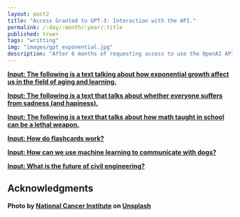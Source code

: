 ```yaml
---
layout: post2
title: "Access Granted to GPT-3: Interaction with the API."
permalink: /:day/:month/:year/:title
published: true+
tags: "writting"
img: "images/gpt_exponential.jpg"
description: "After 6 months of requesting access to use the OpenAI API of the most robust natural language processing model to date called GPT-3, they gave me my keys. Here I am going to share some interactions that I had with the model that made me a little nervous."
---
```

<style>
    img {
    width: 100%;
    height: auto;
    }

    #hide_post1, #hide_post2, #hide_post3, #hide_post4, #hide_post5, #hide_post6 {
        display: none;
        
    }

    .title {
      font-size: 16px;
      font-weight: 600;
      color: black;
      text-decoration: none;
    }

    .title:hover {
      text-decoration: underline;
    }


</style>

<script>
    
function myFunction(post) {
  var x = document.getElementById(post);
  if (x.style.display === "none") {
    x.style.display = "block";
  } else {
    x.style.display = "none";
  }
}
</script>



<a id="title" href="#" onClick="myFunction('hide_post1')"><b>Input: The following is a text talking about how exponential growth affect us in the field of aging and learning.</b></a>
<div id="hide_post1">
Organisms grow by increasing the mass of cells (or the number of cells) in their bodies. This is achieved by providing the cells with nutrients and oxygen and removing waste products. Organisms have developed several mechanisms to ensure that growth is balanced by the death of particular cells. If the process is not balanced, the organism grows exponentially: a doubling of the mass of cells occurs every fixed time interval.
In the following, we will explore exponential growth in two related contexts: one applying to mortal beings and another to immortal beings.<br><br>

Aging is a form of exponential growth. The main reason it grows exponentially is that it is a process whereby cells are removed from the organism. If cells are not removed, they continue to divide and grow, leading to an organism of ever increasing size. In fact, in the absence of cell death, all organisms would grow to an enormous size.<br><br>

The process of aging can be viewed as a cell-removal process. In the absence of cell removal, cells continue to grow and grow. Therefore, cell removal must be the key mechanism that prevents immortality. This implies that aging is an essential part of life. As such, it cannot be eliminated, and aging must be understood in the context of the benefits it provides.<br><br>

Unlimited growth of cells is not the only problem to be solved in the context of life. A related problem is how to keep the size of the organism small to make it easy for the cells to move around. As an organism grows larger, the distance that cells must travel to reach nutrients or oxygen increases. This implies that there must be a mechanism to keep the size of the organism small.<br><br>

The answer to this problem was discovered over a decade ago. The theory of evolution by natural selection led to the elaboration of an underlying principle that explains the development of all complex and efficient biological systems. The principle states that biological structures and processes are created to be as economical as possible. The principle explains why growth should be limited.<br><br>

The mechanism that limits growth is as follows. Due to the limited availability of nutrients and oxygen, an organism must compete to obtain them. This competition leads to a struggle for survival. As a result, organisms have developed a mechanism that limits the amount of cells in a particular region of the body. This mechanism is called apoptosis, or programmed cell death.<br><br>

Programmed cell death results in a specific set of cells dying in a particular region of the body. As a result, the number of cells in a region does not increase indefinitely. The result is that the size of the organism is kept small.<br><br>

Programmed cell death also explains the observation that the number of cells in an organism is balanced by the number of cells dying. This balance explains why organisms are of a particular size.<br><br>

Programmed cell death also plays an important role in evolution. It provides a way of eliminating cells that are less efficient. As a result, the organisms that are better adapted to their environment are more likely to survive. Programmed cell death is therefore the mechanism that leads to biological evolution.<br><br>

Programmed cell death has an important implication: if a particular type of cell is not needed by the body, it will be removed. If the cells in a particular region are not needed, they will be eliminated. The result is that the number of cells in the body is determined by the number needed by the body.<br><br>

Programmed cell death also has an important implication in the context of aging. The implication is that aging is a process of eliminating cells that are not needed. The result is that the body is rid of cells that are not required for survival. This in turn leads to a reduction in the amount of cells in the body.<br><br>

The implication of aging being a process of eliminating cells that are not required can be used to explain some of the observations related to aging. For example, it can explain why some organs are more affected by aging than others. This is because those organs have a larger number of cells that are not required by the body.<br>
</div>

<a id="title" href="#" onClick="myFunction('hide_post2')"><b>Input: The following is a text that talks about whether everyone suffers from sadness (and hapiness).</b></a>
<div id="hide_post2">
<b>What is happiness?</b>
The exact meaning of happiness is still not clear. In general, it may be understood as the state of a person who has power, prosperity, honor, and is not suffering from any sickness.<br>

<b>Type of sadness</b>
There are two types of sadness. One is the sadness that we feel as a result of a loss. The other is the sadness that we feel when we are not satisfied with, or do not have something that we want.<br>

<b>What do we feel when we are sad?</b>
We feel very depressed and have a feeling that everything around us has gone wrong. We feel tears of sadness in our eyes, and our heart beats very fast. We have an impulse to cry, but we hold it in. We feel like we are in pain, and we want to run away from the situation.<br>

<b>What should we do when we are sad?</b>
After realizing that you are sad, you should be honest to yourself and realize the reason why you are sad. Once you understand the reason why you are sad, you can think about the solution to get out of this situation.<br>

<b>What do we feel when we are happy?</b>
When we are happy, we feel very comfortable and experience a pleasant feeling of joy. We feel like everything around us has gone right. We feel like our lives are flowing smoothly. We feel that our hearts are beating slowly. We feel that we are full of energy and have a cheerful mood.<br>

<b>What should we do when we are happy?</b>
After realizing that we are happy, we should try to maintain this feeling and not let it go. We should do things that make us happy and think about the things that we have that make us happy.<br>

<b>How do we distinguish between happiness and sadness?</b>
Sometimes, we may feel both happy and sad at the same time. To distinguish between happiness and sadness, we should see whether or not we have the energy to do things. If we feel like we have the energy to do things, then we may be happy. If we do not have the energy to do anything, then we may be sad.<br>

<b>What are the differences between happiness and sadness?</b>
Happiness and sadness are two feelings that everyone will experience, whether they want to or not. They are both feelings that we will experience in life. Happiness and sadness are both important and both should be enjoyed.<br>

<b>People who are happy</b>
People who are happy are people who do not have any worries. 

They are people who have the courage to face the world and have the ability to solve the problems in life.

They are people who are courageous and are able to overcome their fears. They are people who have a goal in life and are able to work hard and achieve it.

They are people who are able to enjoy and appreciate the things around them. They are people who are able to work hard and enjoy the fruits of their labor.

They are people who are able to enjoy the company of their family and friends. They are people who are able to be contented with what they have.

They are people who are able to help others achieve their goals. They are people who are able to be generous.

They are people who are able to be positive and help others be positive. They are people who are able to overcome their weaknesses and become strong. <br>

<b>People who are sad</b>
People who are sad are people who feel that they do not have enough power to do the things that they want to do. 

They are people who feel that they are not able to do anything. 

They are people who feel that life is unfair and that they have been wronged.

They are people who feel that they have been left behind by others and are struggling. 

They are people who feel that they have been wronged by others.

They are people who feel that they have to live alone and feel that they are being abandoned by others. They are people who feel that they have been bullied by others and feel that they are being controlled by others.

</div>

<a id="title" href="#" onClick="myFunction('hide_post3')"><b>Input: The following is a text that talks about how math taught in school can be a lethal weapon.</b></a>
<div id="hide_post3">
A small child is very happy to see a shiny new calculator. The child is shown the buttons on the calculator. The child is told that the calculator does not have a brain and can only do math. The child is told that the purpose of math is to make money. <br><br>

The child is taught about the most basic math skills. The child is also taught that math is a precise science where any mistake is punished with a slap.<br><br>

The child is told that the purpose of learning math is to make money. The child is told that the purpose of math is to beat everyone else in competitions. The child is told that the purpose of math is to become a doctor so that the child can beat other doctors to get the money. The child is told that the purpose of math is to become a lawyer so that the child can beat other lawyers to get the money.<br><br>

The child is told that the purpose of math is to become a soldier so that the child can beat other soldiers to get the money. The child is told that the purpose of math is to become an engineer so that the child can beat other engineers to get the money. The child is told that the purpose of math is to become a banker so that the child can beat other bankers to get the money.<br><br>

The child is taught to beat everyone else in the competitions. The child is taught to beat everyone else in the exams. The child is taught to beat everyone else in the math tests. The child is taught to beat everyone else in the math competitions.<br><br>

The child is taught to beat everyone else in the math wars. The child is taught to beat everyone else in the math competitions. The child is taught to beat everyone else in the math races. The child is taught to beat everyone else in the math fights.<br>
</div>

<a id="title" href="#" onClick="myFunction('hide_post4')"><b>Input: How do flashcards work?</b></a>
<div id="hide_post4">
Flashcards are a great way to quickly learn information and improve memory. They are ideal for students who want to learn new vocabulary, review important concepts, or prepare for upcoming exams. Flashcards can also be used to learn anything you want; you can create flashcards for anything from recipes to important dates.<br><br>

<b>How do you use flashcards?</b>

To create flashcards, simply type the words or phrases you want to learn into the flashcard maker, choose the language you want to study, and hit the “Create Flashcards” button. You can then study the flashcards by flipping the cards or testing yourself on the words or phrases.<br><br>

<b>Why are flashcards useful?</b>

Flashcards are very useful for studying. If you are preparing for a test, you can use the flashcards to study the definitions of key vocabulary words and phrases. If you are trying to learn a language, you can use the flashcards to study the words and phrases you want to learn. Whatever you want to study, flashcards can help you learn it.<br><br>

Sites like Flashcards can be very useful, and they can be used in a number of different ways. In addition to studying for a test, for example, they can be used to learn a new language or to learn new recipes. They can also be used to learn important information. No matter what you want to learn, flashcards can help you do it.<br>
</div>

<a id="title" href="#" onClick="myFunction('hide_post5')"><b>Input: How can we use machine learning to communicate with dogs?</b></a>
<div id="hide_post5">
This idea came up one day when I was playing with my dog, and I wondered if I could use computer vision to find the shapes and patterns in dog barks. If I could do that, then I could create a machine learning model that recognized different barks, and I could even create a text-to-bark model that could translate human natural language into dog barks!<br><br>

I really wanted to figure this out and I knew Google had a lot of the tools I needed already built, so I started trying to put this together. I didn't have any background in machine learning or computer vision, but I knew that if I could just play around with the tools in the cloud, I'd be able to learn the basics and figure out how to use them to solve my problem.<br><br>

<b>How did you approach building the prototype?</b><br><br>

I started by looking at the types of data I would need to build this concept. I knew I'd need audio and video data of dogs barking, so I started by looking for some data I could use. I found a lot of great data that had been collected by the BBC and I used this to train my models. I happened to have a video camera with me, so I picked up a dog at the bar next door and went into the alley behind my building.<br><br>

I recorded the dog barking and then I quickly uploaded it to Cloud Storage, so I could train my model using the Cloud Machine Learning Engine. I trained my model using audio data, and I also used some video data to train a video classifier. The next day I trained another model using some more video data and I used this to test my model.

<b>My first prototype for translating dog barks to human language</b><br><br>

Once I had trained my models, it was time to test them out. I showed my dog the camera and I told her to bark. She looked at me and barked, and I asked her to say different words. I then uploaded the video to the Cloud Video Transformation Service and I quickly got back a transcription of it. I could see that my model worked pretty well!<br><br>

I trained a model using audio data, and I also used some video data to train a video classifier. The next day I trained another model using some more video data and I used this to test my model.<br><br>

Once I was happy with the model, I wanted to try to create a model that could translate a human language into dog barks. I really wanted to test this out, but I knew that some of the words in human language might be hard for a dog to bark. I wanted to see how far I could take this. I showed my dog some pictures of common objects and I taught her to bark the name of the object. I wanted to make her bark the word for the object, but it was a lot harder than I thought it would be. I thought it would be really funny if I could get her to bark the name of the object.<br><br>

After a lot of hard work, I got my dog to bark the word "dolphin" and it was amazing. I took a video and I uploaded it to Cloud Speech-to-Text, so I could translate it into text. I was thrilled with the results, but I was also really surprised to see that my dog recognized the word dolphin!<br>
</div>

<a id="title" href="#" onClick="myFunction('hide_post6')"><b>Input: What is the future of civil engineering?</b></a>
<div id="hide_post6">
Engineers have a crucial role to play in the future of civil engineering. The job market is expected to increase. There is a growing focus in the world on developing infrastructure. This will require civil engineers to design and build new structures. The world is also facing challenges of climate change and the problem of pollution. Civil engineers will be needed to build new infrastructure systems and facilities that are environmentally friendly.<br><br>

There are many opportunities for civil engineers. Employment opportunities are expected to increase in both the private and public sectors. Engineers who have the right training and skills will have the best opportunities.<br><br>

<b>What are the different types of civil engineering jobs?<b><br><br>

Civil engineers can get employment in a number of different sectors. They can work in the construction industry, in the public sector or in private companies. They can even work in their own business as self-employed engineers.<br><br>

The different sectors have different types of roles. For example, in the construction industry, engineers will work on building new structures. They will design and build roads, bridges and power stations. They will also design new structures based on the latest computer modelling. Civil engineers who work in the public sector will work on projects that benefit the wider community. Examples include building sewage systems, water supply networks and flood defences. They will be responsible for the safety of the structures they build. Civil engineers who work in the private sector will design and build structures that will be used by large companies. They will also work on projects that are paid for by private companies.<br><br>

In all of these sectors, there are different specialisms that civil engineers can get employed in. These include:<br><br>

<b>Structural engineer</b>: engineers who deal with the design and building of structures. They will design buildings, bridges, roads and power stations. They will also design steel structures like bridges.<br>

<b>Hydraulic engineer</b>: engineers who deal with the design and building of water and sewerage networks. They will design and build storm water, waste water and drinking water networks. They will also design dams, reservoirs and flood control systems.<br>

<b>Transport engineer</b>: engineers who deal with the design and building of roads, rail networks, airports and harbours. They will design and build roads, pavements, tunnels and bridges. They will also design and build traffic management systems and public transport networks.<br>

<b>Geotechnical engineer</b>: engineers who deal with the design and building of structures that are built on the ground. They will design structures that are built on soft or unstable ground like foundations for buildings, bridges and tunnels. They will also design retaining walls and dams.<br>

<b>Environmental engineer</b>: engineers who deal with the design and building of structures that are not in the ground. They will design and build treatment systems for sewerage and water supplies. They will also design and build air pollution control systems.<br>

<b>Geological engineer</b>: engineers who deal with the design and building of structures that are built in the ground. They will design and build underground structures such as mines. They will also design and build structures that are built on soft or unstable ground.<br><br>

As well as the different sectors and specialisms, there are also different kinds of civil engineer careers that you can work in.<br><br>

<b>Consulting engineer</b>: engineers who work on projects that are paid for by private companies. They will work in the office and will work with the client to design and build structures. They will also work on the site to supervise the engineers who are building the structure.<br>

<b>Project engineer</b>: engineers who work on a specific project. They will work on the design and building of a specific structure. They will work in the office and on the site. They will also carry out inspections and supervise other engineers who are building the structure.<br>

<b>Contract engineer</b>: engineers who work on specific construction projects. They will work as part of a team of engineers and designers. They will work on a specific project for a set period of time. They will work on the design and building of the structure. They will also do regular inspections of the structure to make sure that it meets the required standards.<br><br>

In the public sector, these types of careers are called civil service roles.

If you are interested in any of these careers, you will usually need to do a degree in civil engineering.<br><br>


<b>How will civil engineering be affected by machine learning?</b><br><br>

Predictive analytics are already used in civil engineering to predict the strength of materials and structures, and the effects of loads and temperatures.

Today’s use of analytics is at the heart of this exponential change. With the help of machine learning, predictive analytics can be applied to a much wider range of processes that will help improve civil engineering in the future.

Greater use of sensors in civil engineering will provide more information about structures and materials, allowing continuous monitoring that will improve safety and reduce the need to build unnecessary structures.

For example, a sensor could be embedded in a concrete bridge to measure its quality and detect any potential problems, such as cracks, early on. This will help to reduce maintenance costs and the need for repairs.

Machine learning can also be used to predict the behaviour of materials, such as soil and concrete, to help predict how materials will respond to various stresses and loads.

This information can then be used in civil engineering to make better building materials, and to help with the development of new building techniques, such as 3D printing.

Machine learning can also be used to speed up the modelling of buildings, bridges and other structures. The models can then be used to test how the structures will perform, rather than having to build them.

This will allow us to build structures that are more efficient and safer, and speed up the construction process.

Machine learning is not just disrupting the fields of technology, business and education but also the way we live and work. It will be a great tool for civil engineers, helping to make design and construction processes more efficient, and allowing us to build structures that are safer, more durable, and help the environment.

With the help of machine learning, we can reduce the amount of time and money needed to build and repair structures, and also accelerate the development of new materials and building methods.<br><br>

<b>How will civil engineering be affected by blockchain technology?</b><br><br>

The future of blockchain is uncertain. The technology is still in its infancy. As it matures, we will see more and more applications of blockchain in our daily lives. If you ask me, I would say that the future of civil engineering is more secured with the advent of blockchain.<br><br>

Here’s why. Imagine the challenges of the construction industry today. There is a high possibility that the money you paid for a home is not the cost it cost the builder to build that home. The contractor might have inflated the price of the home. The building material might have been substituted for a cheaper alternative. There is lack of transparency in the construction industry.<br><br>

The builder might also have used substandard building material and cheated the client. There is a possibility that the builder might have used a lower quality material to boost his profits. Imagine all these possibilities.<br><br>

Blockchain technology can help the construction industry eliminate all these possibilities. It can help the industry become transparent. Blockchain technology can help the industry get rid of all these possibilities. Blockchain can help the industry maintain a high level of transparency.<br><br>

Blockchain can be used to record all the data associated with a construction project. The data can include the quality of material used, the quantity of material used, the cost of building material, the cost of labor involved in the project, the cost of machine used, the cost of transportation, etc. The data can be stored on a blockchain and shared with all stakeholders.<br><br>

This will eliminate all possibilities of the builder cheating the client. The building material used will be genuine. The quality of material used will be genuine. The cost of material will be genuine. There will be no possibility of the builder using substandard materials.<br><br>
<
Blockchain will also help maintain a high level of transparency in the construction industry. Blockchain will help you know how the money you paid for a house has been used. You will know if the money you paid for your house has been used in a criminal activity. You will know if the money you paid for your house has been used in an illegal activity. You will know if you have been cheated by a builder or a developer.<br><br>

Blockchain will help you take a closer look at a project. You will be able to track the progress of a project. You will be able to track the cost of a project. You will be able to track the quality of material used in a project<br><br>

<b>How to build an earthquake resistant building?</b><br><br>

When the earth shakes, buildings may suffer damage. A building can be designed to be resistant to shaking. The building must be able to:<br>

* Absorb the energy of the earthquake

* Disperse the energy of the earthquake

* Dissipate the energy of the earthquake<br><br>

<b>Comments</b><br>

The GPT-3 generated text talks about civil engineering at a deep level, since it not only understands what civil engineering is, it also knows how a project is carried out. In addition, it knows about physical mechanisms of material and the best part is in the end, when it explains that an earthquake resistant design must dissipate the energy of the earthquake (it's not an obvious statement, being that for other kind of phenomena, such as wind, energy dissipation is not the main design criteria). Finally, the way it links traditional civil engineering projects with machine learning and blockchain, makes us think that the model not only understands what are each of them by definition, it also knows how to generate new ideas from them.
</div>

## Acknowledgments

Photo by <a href="https://unsplash.com/@nci?utm_source=unsplash&utm_medium=referral&utm_content=creditCopyText">National Cancer Institute</a> on <a href="https://unsplash.com/s/photos/cell?utm_source=unsplash&utm_medium=referral&utm_content=creditCopyText">Unsplash</a>
  




 








